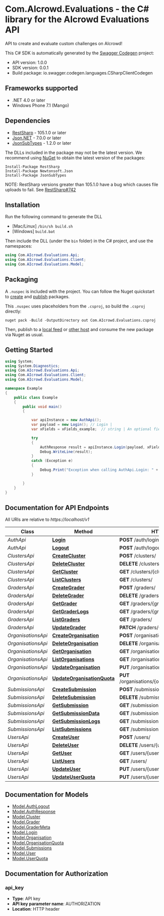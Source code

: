 # Com.AIcrowd.Evaluations - the C# library for the AIcrowd Evaluations API

API to create and evaluate custom challenges on AIcrowd!

This C# SDK is automatically generated by the [Swagger Codegen](https://github.com/swagger-api/swagger-codegen) project:

- API version: 1.0.0
- SDK version: 0.0.1
- Build package: io.swagger.codegen.languages.CSharpClientCodegen

<a name="frameworks-supported"></a>
## Frameworks supported
- .NET 4.0 or later
- Windows Phone 7.1 (Mango)

<a name="dependencies"></a>
## Dependencies
- [RestSharp](https://www.nuget.org/packages/RestSharp) - 105.1.0 or later
- [Json.NET](https://www.nuget.org/packages/Newtonsoft.Json/) - 7.0.0 or later
- [JsonSubTypes](https://www.nuget.org/packages/JsonSubTypes/) - 1.2.0 or later

The DLLs included in the package may not be the latest version. We recommend using [NuGet](https://docs.nuget.org/consume/installing-nuget) to obtain the latest version of the packages:
```
Install-Package RestSharp
Install-Package Newtonsoft.Json
Install-Package JsonSubTypes
```

NOTE: RestSharp versions greater than 105.1.0 have a bug which causes file uploads to fail. See [RestSharp#742](https://github.com/restsharp/RestSharp/issues/742)

<a name="installation"></a>
## Installation
Run the following command to generate the DLL
- [Mac/Linux] `/bin/sh build.sh`
- [Windows] `build.bat`

Then include the DLL (under the `bin` folder) in the C# project, and use the namespaces:
```csharp
using Com.AIcrowd.Evaluations.Api;
using Com.AIcrowd.Evaluations.Client;
using Com.AIcrowd.Evaluations.Model;
```
<a name="packaging"></a>
## Packaging

A `.nuspec` is included with the project. You can follow the Nuget quickstart to [create](https://docs.microsoft.com/en-us/nuget/quickstart/create-and-publish-a-package#create-the-package) and [publish](https://docs.microsoft.com/en-us/nuget/quickstart/create-and-publish-a-package#publish-the-package) packages.

This `.nuspec` uses placeholders from the `.csproj`, so build the `.csproj` directly:

```
nuget pack -Build -OutputDirectory out Com.AIcrowd.Evaluations.csproj
```

Then, publish to a [local feed](https://docs.microsoft.com/en-us/nuget/hosting-packages/local-feeds) or [other host](https://docs.microsoft.com/en-us/nuget/hosting-packages/overview) and consume the new package via Nuget as usual.

<a name="getting-started"></a>
## Getting Started

```csharp
using System;
using System.Diagnostics;
using Com.AIcrowd.Evaluations.Api;
using Com.AIcrowd.Evaluations.Client;
using Com.AIcrowd.Evaluations.Model;

namespace Example
{
    public class Example
    {
        public void main()
        {

            var apiInstance = new AuthApi();
            var payload = new Login(); // Login | 
            var xFields = xFields_example;  // string | An optional fields mask (optional) 

            try
            {
                AuthResponse result = apiInstance.Login(payload, xFields);
                Debug.WriteLine(result);
            }
            catch (Exception e)
            {
                Debug.Print("Exception when calling AuthApi.Login: " + e.Message );
            }

        }
    }
}
```

<a name="documentation-for-api-endpoints"></a>
## Documentation for API Endpoints

All URIs are relative to *https://localhost/v1*

Class | Method | HTTP request | Description
------------ | ------------- | ------------- | -------------
*AuthApi* | [**Login**](docs/AuthApi.md#login) | **POST** /auth/login | 
*AuthApi* | [**Logout**](docs/AuthApi.md#logout) | **POST** /auth/logout | 
*ClustersApi* | [**CreateCluster**](docs/ClustersApi.md#createcluster) | **POST** /clusters/ | 
*ClustersApi* | [**DeleteCluster**](docs/ClustersApi.md#deletecluster) | **DELETE** /clusters/{cluster_id} | 
*ClustersApi* | [**GetCluster**](docs/ClustersApi.md#getcluster) | **GET** /clusters/{cluster_id} | 
*ClustersApi* | [**ListClusters**](docs/ClustersApi.md#listclusters) | **GET** /clusters/ | 
*GradersApi* | [**CreateGrader**](docs/GradersApi.md#creategrader) | **POST** /graders/ | 
*GradersApi* | [**DeleteGrader**](docs/GradersApi.md#deletegrader) | **DELETE** /graders/{grader_id} | 
*GradersApi* | [**GetGrader**](docs/GradersApi.md#getgrader) | **GET** /graders/{grader_id} | 
*GradersApi* | [**GetGraderLogs**](docs/GradersApi.md#getgraderlogs) | **GET** /graders/{grader_id}/logs | 
*GradersApi* | [**ListGraders**](docs/GradersApi.md#listgraders) | **GET** /graders/ | 
*GradersApi* | [**UpdateGrader**](docs/GradersApi.md#updategrader) | **PATCH** /graders/{grader_id} | 
*OrganisationsApi* | [**CreateOrganisation**](docs/OrganisationsApi.md#createorganisation) | **POST** /organisations/ | 
*OrganisationsApi* | [**DeleteOrganisation**](docs/OrganisationsApi.md#deleteorganisation) | **DELETE** /organisations/{organisation_id} | 
*OrganisationsApi* | [**GetOrganisation**](docs/OrganisationsApi.md#getorganisation) | **GET** /organisations/{organisation_id} | 
*OrganisationsApi* | [**ListOrganisations**](docs/OrganisationsApi.md#listorganisations) | **GET** /organisations/ | 
*OrganisationsApi* | [**UpdateOrganisation**](docs/OrganisationsApi.md#updateorganisation) | **PUT** /organisations/{organisation_id} | 
*OrganisationsApi* | [**UpdateOrganisationQuota**](docs/OrganisationsApi.md#updateorganisationquota) | **PUT** /organisations/{organisation_id}/addquota | 
*SubmissionsApi* | [**CreateSubmission**](docs/SubmissionsApi.md#createsubmission) | **POST** /submissions/ | 
*SubmissionsApi* | [**DeleteSubmission**](docs/SubmissionsApi.md#deletesubmission) | **DELETE** /submissions/{submission_id} | 
*SubmissionsApi* | [**GetSubmission**](docs/SubmissionsApi.md#getsubmission) | **GET** /submissions/{submission_id} | 
*SubmissionsApi* | [**GetSubmissionData**](docs/SubmissionsApi.md#getsubmissiondata) | **GET** /submissions/{submission_id}/data | 
*SubmissionsApi* | [**GetSubmissionLogs**](docs/SubmissionsApi.md#getsubmissionlogs) | **GET** /submissions/{submission_id}/logs | 
*SubmissionsApi* | [**ListSubmissions**](docs/SubmissionsApi.md#listsubmissions) | **GET** /submissions/ | 
*UsersApi* | [**CreateUser**](docs/UsersApi.md#createuser) | **POST** /users/ | 
*UsersApi* | [**DeleteUser**](docs/UsersApi.md#deleteuser) | **DELETE** /users/{user_id} | 
*UsersApi* | [**GetUser**](docs/UsersApi.md#getuser) | **GET** /users/{user_id} | 
*UsersApi* | [**ListUsers**](docs/UsersApi.md#listusers) | **GET** /users/ | 
*UsersApi* | [**UpdateUser**](docs/UsersApi.md#updateuser) | **PUT** /users/{user_id} | 
*UsersApi* | [**UpdateUserQuota**](docs/UsersApi.md#updateuserquota) | **PUT** /users/{user_id}/addquota | 


<a name="documentation-for-models"></a>
## Documentation for Models

 - [Model.AuthLogout](docs/AuthLogout.md)
 - [Model.AuthResponse](docs/AuthResponse.md)
 - [Model.Cluster](docs/Cluster.md)
 - [Model.Grader](docs/Grader.md)
 - [Model.GraderMeta](docs/GraderMeta.md)
 - [Model.Login](docs/Login.md)
 - [Model.Organisation](docs/Organisation.md)
 - [Model.OrganisationQuota](docs/OrganisationQuota.md)
 - [Model.Submissions](docs/Submissions.md)
 - [Model.User](docs/User.md)
 - [Model.UserQuota](docs/UserQuota.md)


<a name="documentation-for-authorization"></a>
## Documentation for Authorization

<a name="api_key"></a>
### api_key

- **Type**: API key
- **API key parameter name**: AUTHORIZATION
- **Location**: HTTP header

